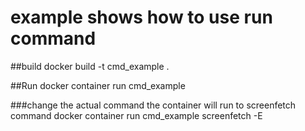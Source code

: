 # example shows how to use run command

##build
docker build -t cmd_example .

##Run
docker container run cmd_example

###change the actual command the container will run to screenfetch command
docker container run cmd_example screenfetch -E

